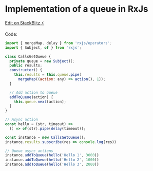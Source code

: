 # Implementation of a queue in RxJs

[Edit on StackBlitz ⚡️](https://stackblitz.com/edit/rxjs-c3wmmc)

Code:

```javascript
import { mergeMap, delay } from 'rxjs/operators';
import { Subject, of } from 'rxjs';

class CallsGetQueue {
  private queue = new Subject();
  public results;
  constructor() {
    this.results = this.queue.pipe(
      mergeMap((action: any) => action(), 1));
  }

  // Add action to queue
  addToQueue(action) {
    this.queue.next(action);
  }
}

// Async action
const hello = (str, timeout) => 
  () => of(str).pipe(delay(timeout));

const instance = new CallsGetQueue();
instance.results.subscribe(res => console.log(res))

// Queue async actions
instance.addToQueue(hello('Hello 1', 3000))
instance.addToQueue(hello('Hello 2', 1000))
instance.addToQueue(hello('Hello 3', 2000))
```